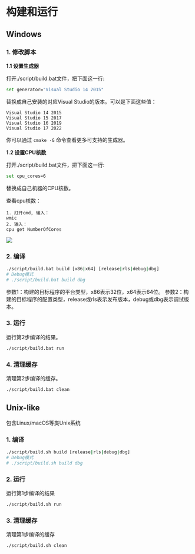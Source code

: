 # 构建和运行

## Windows

### 1. 修改脚本

**1.1 设置生成器**

打开./script/build.bat文件，把下面这一行:
```bash
set generator="Visual Studio 14 2015"
```
替换成自己安装的对应Visual Studio的版本。可以是下面这些值：
```
Visual Studio 14 2015
Visual Studio 15 2017
Visual Studio 16 2019
Visual Studio 17 2022
```

你可以通过 ```cmake -G``` 命令查看更多可支持的生成器。

**1.2 设置CPU核数**

打开./script/build.bat文件，把下面这一行:
```bash
set cpu_cores=6
```
替换成自己机器的CPU核数。

查看cpu核数：
```
1. 打开cmd, 输入：
wmic
2. 输入：
cpu get NumberOfCores
```
![](https://gitee.com/spencer_luo/common_util/raw/master/docs/quick_start/imgs/win_cpu_core_num.png)


### 2. 编译

```bash
./script/build.bat build [x86|x64] [release|rls|debug|dbg]
# Debug模式
# ./script/build.bat build dbg
```

参数1：构建的目标程序的平台类型，x86表示32位，x64表示64位。
参数2：构建的目标程序的配置类型，release或rls表示发布版本，debug或dbg表示调试版本。

### 3. 运行

运行第2步编译的结果。
```bash
./script/build.bat run
```

### 4. 清理缓存

清理第2步编译的缓存。

```bash
./script/build.bat clean
```


## Unix-like

包含Linux/macOS等类Unix系统

### 1. 编译

```bash
./script/build.sh build [release|rls|debug|dbg]
# Debug模式
# ./script/build.sh build dbg
```

### 2. 运行

运行第1步编译的结果
```bash
./script/build.sh run
```

### 3. 清理缓存

清理第1步编译的缓存

```bash
./script/build.sh clean
```
